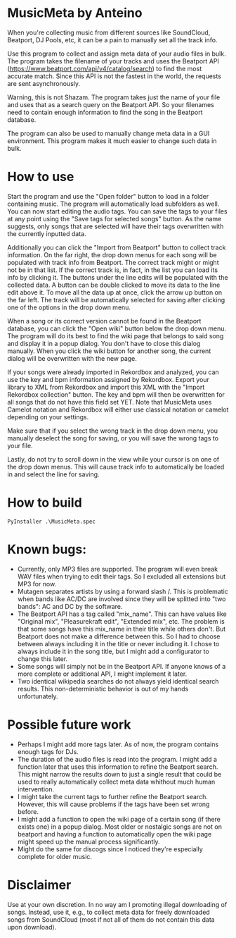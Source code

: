 # MusicMeta by Anteino

When you're collecting music from different sources like SoundCloud, Beatport, DJ Pools, etc, it can be a pain to manually set all the track info.

Use this program to collect and assign meta data of your audio files in bulk. The program takes the filename of your tracks and uses the Beatport API (https://www.beatport.com/api/v4/catalog/search) to find the most accurate match. Since this API is not the fastest in the world, the requests are sent asynchronously.

Warning, this is not Shazam. The program takes just the name of your file and uses that as a search query on the Beatport API. So your filenames need to contain enough information to find the song in the Beatport database.

The program can also be used to manually change meta data in a GUI environment. This program makes it much easier to change such data in bulk.

# How to use

Start the program and use the "Open folder" button to load in a folder containing music. The program will automatically load subfolders as well. You can now start editing the audio tags. You can save the tags to your files at any point using the "Save tags for selected songs" button. As the name suggests, only songs that are selected will have their tags overwritten with the currently inputted data.

Additionally you can click the "Import from Beatport" button to collect track information. On the far right, the drop down menus for each song will be populated with track info from Beatport. The correct track might or might not be in that list. If the correct track is, in fact, in the list you can load its info by clicking it. The buttons under the line edits will be populated with the collected data. A button can be double clicked to move its data to the line edit above it. To move all the data up at once, click the arrow up button on the far left. The track will be automatically selected for saving after clicking one of the options in the drop down menu.

When a song or its correct version cannot be found in the Beatport database, you can click the "Open wiki" button below the drop down menu. The program will do its best to find the wiki page that belongs to said song and display it in a popup dialog. You don't have to close this dialog manually. When you click the wiki button for another song, the current dialog will be overwritten with the new page.

If your songs were already imported in Rekordbox and analyzed, you can use the key and bpm information assigned by Rekordbox. Export your library to XML from Rekordbox and import this XML with the "Import Rekordbox collection" button. The key and bpm will then be overwritten for all songs that do not have this field set YET. Note that MusicMeta uses Camelot notation and Rekordbox will either use classical notation or camelot depending on your settings.

Make sure that if you select the wrong track in the drop down menu, you manually deselect the song for saving, or you will save the wrong tags to your file.

Lastly, do not try to scroll down in the view while your cursor is on one of the drop down menus. This will cause track info to automatically be loaded in and select the line for saving.

# How to build

<code>PyInstaller .\MusicMeta.spec</code>

# Known bugs:

- Currently, only MP3 files are supported. The program will even break WAV files when trying to edit their tags. So I excluded all extensions but MP3 for now.
- Mutagen separates artists by using a forward slash /. This is problematic when bands like AC/DC are involved since they will be splitted into "two bands": AC and DC by the software.
- The Beatport API has a tag called "mix_name". This can have values like "Original mix", "Pleasurekraft edit", "Extended mix", etc. The problem is that some songs have this mix_name in their title while others don't. But Beatport does not make a difference between this. So I had to choose between always including it in the title or never including it. I chose to always include it in the song title, but I might add a configurator to change this later.
- Some songs will simply not be in the Beatport API. If anyone knows of a more complete or additional API, I might implement it later.
- Two identical wikipedia searches do not always yield identical search results. This non-deterministic behavior is out of my hands unfortunately.

# Possible future work

- Perhaps I might add more tags later. As of now, the program contains enough tags for DJs.
- The duration of the audio files is read into the program. I might add a function later that uses this information to refine the Beatport search. This might narrow the results down to just a single result that could be used to really automatically collect meta data whithout much human intervention.
- I might take the current tags to further refine the Beatport search. However, this will cause problems if the tags have been set wrong before.
- I might add a function to open the wiki page of a certain song (if there exists one) in a popup dialog. Most older or nostalgic songs are not on beatport and having a function to automatically open the wiki page might speed up the manual process significantly.
- Might do the same for discogs since I noticed they're especially complete for older music.

# Disclaimer

Use at your own discretion. In no way am I promoting illegal downloading of songs. Instead, use it, e.g., to collect meta data for freely downloaded songs from SoundCloud (most if not all of them do not contain this data upon download).
